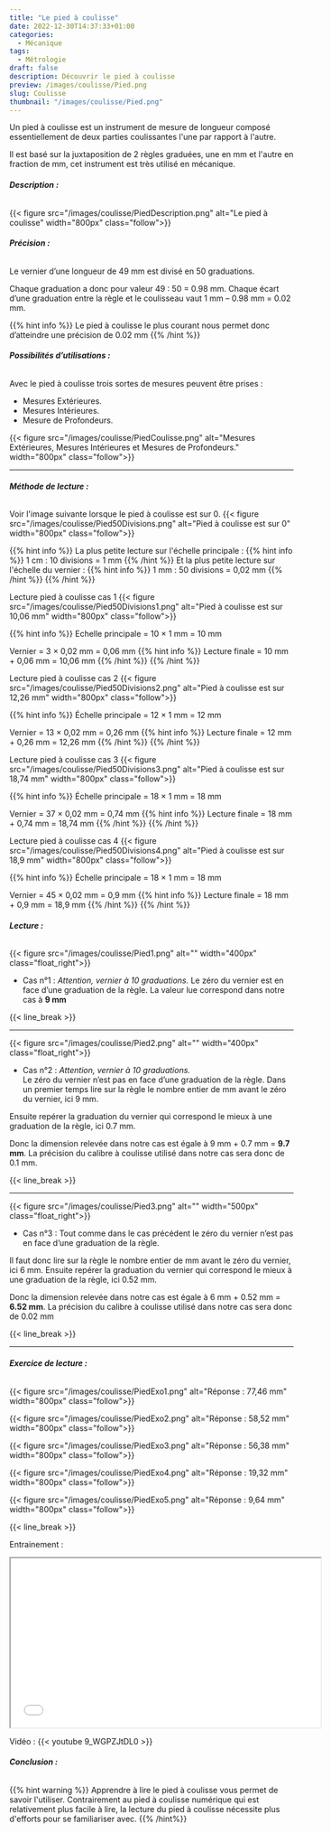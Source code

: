```yaml
---
title: "Le pied à coulisse"
date: 2022-12-30T14:37:33+01:00
categories:
  - Mécanique
tags:
  - Métrologie
draft: false
description: Découvrir le pied à coulisse
preview: /images/coulisse/Pied.png
slug: Coulisse
thumbnail: "/images/coulisse/Pied.png"
---
```


Un pied à coulisse est un instrument de mesure de longueur composé essentiellement de deux parties coulissantes l'une par rapport à l'autre. <!--more--> 

Il est basé sur la juxtaposition de 2 règles graduées, une en mm et l'autre en fraction de mm, cet instrument est très utilisé en mécanique.

###### __Description :__ 

{{< figure src="/images/coulisse/PiedDescription.png" alt="Le pied à coulisse" width="800px" class="follow">}}

###### __Précision :__ 

Le vernier d’une longueur de 49 mm est divisé en 50 graduations.

Chaque graduation a donc pour valeur 49 : 50 = 0.98 mm. Chaque écart d’une graduation entre la règle et le coulisseau vaut 1 mm – 0.98 mm = 0.02 mm.

{{% hint info %}}
Le pied à coulisse le plus courant nous permet donc d’atteindre une précision de 0.02 mm
{{% /hint %}}

###### __Possibilités d’utilisations :__ 

Avec le pied à coulisse trois sortes de mesures peuvent être prises :
+ Mesures Extérieures.
+ Mesures Intérieures.
+ Mesure de Profondeurs.

{{< figure src="/images/coulisse/PiedCoulisse.png" alt="Mesures Extérieures, Mesures Intérieures et Mesures de Profondeurs." width="800px" class="follow">}}

---
###### __Méthode de lecture :__ 

Voir l'image suivante lorsque le pied à coulisse est sur 0.
{{< figure src="/images/coulisse/Pied50Divisions.png" alt="Pied à coulisse est sur 0" width="800px" class="follow">}}

{{% hint info %}}
La plus petite lecture sur l'échelle principale :
{{% hint info %}}
1 cm : 10 divisions = 1 mm
{{% /hint %}}
Et la plus petite lecture sur l'échelle du vernier :
{{% hint info %}}
1 mm : 50 divisions = 0,02 mm
{{% /hint %}}
{{% /hint %}}

Lecture pied à coulisse cas 1
{{< figure src="/images/coulisse/Pied50Divisions1.png" alt="Pied à coulisse est sur 10,06 mm" width="800px" class="follow">}}

{{% hint info %}}
Echelle principale = 10 × 1 mm = 10 mm

Vernier = 3 × 0,02 mm = 0,06 mm
{{% hint info %}}
Lecture finale = 10 mm + 0,06 mm = 10,06 mm
{{% /hint %}}
{{% /hint %}}

Lecture pied à coulisse cas 2
{{< figure src="/images/coulisse/Pied50Divisions2.png" alt="Pied à coulisse est sur 12,26 mm" width="800px" class="follow">}}

{{% hint info %}}
Échelle principale = 12 × 1 mm = 12 mm

Vernier = 13 × 0,02 mm = 0,26 mm
{{% hint info %}}
Lecture finale = 12 mm + 0,26 mm = 12,26 mm
{{% /hint %}}
{{% /hint %}}

Lecture pied à coulisse cas 3
{{< figure src="/images/coulisse/Pied50Divisions3.png" alt="Pied à coulisse est sur 18,74 mm" width="800px" class="follow">}}

{{% hint info %}}
Échelle principale = 18 × 1 mm = 18 mm

Vernier = 37 × 0,02 mm = 0,74 mm
{{% hint info %}}
Lecture finale = 18 mm + 0,74 mm = 18,74 mm
{{% /hint %}}
{{% /hint %}}

Lecture pied à coulisse cas 4
{{< figure src="/images/coulisse/Pied50Divisions4.png" alt="Pied à coulisse est sur 18,9 mm" width="800px" class="follow">}}

{{% hint info %}}
Échelle principale = 18 × 1 mm = 18 mm

Vernier = 45 × 0,02 mm = 0,9 mm
{{% hint info %}}
Lecture finale = 18 mm + 0,9 mm = 18,9 mm
{{% /hint %}}
{{% /hint %}}



###### __Lecture :__ 

{{< figure src="/images/coulisse/Pied1.png" alt="" width="400px" class="float_right">}}

+ Cas n°1 : *Attention, vernier à 10 graduations.* 
Le zéro du vernier est en face d’une graduation de la règle. La valeur lue correspond dans notre cas à **9 mm**

{{< line_break >}}

---

{{< figure src="/images/coulisse/Pied2.png" alt="" width="400px" class="float_right">}}

+ Cas n°2 : *Attention, vernier à 10 graduations.*  
Le zéro du vernier n’est pas en face d’une graduation de la règle. Dans un premier temps lire sur la règle le nombre entier de
mm avant le zéro du vernier, ici 9 mm.

Ensuite repérer la graduation du vernier qui correspond le mieux à une graduation de la règle, ici 0.7 mm.

Donc la dimension relevée dans notre cas est égale à 9 mm + 0.7 mm = **9.7 mm**. La précision du calibre à coulisse utilisé dans notre cas sera donc de 0.1 mm.

{{< line_break >}}

---

{{< figure src="/images/coulisse/Pied3.png" alt="" width="500px" class="float_right">}}

+ Cas n°3 :
Tout comme dans le cas précédent le zéro du vernier n’est pas en face d’une graduation de la règle.

Il faut donc lire sur la règle le nombre entier de mm avant le zéro du vernier, ici 6 mm. Ensuite repérer la graduation du vernier qui correspond le mieux à une graduation de la règle, ici 0.52 mm.

Donc la dimension relevée dans notre cas est égale à 6 mm + 0.52 mm = **6.52 mm**. La précision du calibre à coulisse utilisé dans notre cas sera donc de 0.02 mm

{{< line_break >}}

---
###### __Exercice de lecture :__ 

{{< figure src="/images/coulisse/PiedExo1.png" alt="Réponse : 77,46 mm" width="800px" class="follow">}}

{{< figure src="/images/coulisse/PiedExo2.png" alt="Réponse : 58,52 mm" width="800px" class="follow">}}

{{< figure src="/images/coulisse/PiedExo3.png" alt="Réponse : 56,38 mm" width="800px" class="follow">}}

{{< figure src="/images/coulisse/PiedExo4.png" alt="Réponse : 19,32 mm" width="800px" class="follow">}}

{{< figure src="/images/coulisse/PiedExo5.png" alt="Réponse : 9,64 mm" width="800px" class="follow">}}

{{< line_break >}}

Entrainement :
<iframe src="/html/coulisse/Pied_a_coulisse.html"  scrolling="no" width="550" height="300"></iframe>

Vidéo :
{{< youtube 9_WGPZJtDL0 >}}

###### __Conclusion :__ 

{{% hint warning %}}
Apprendre à lire le pied à coulisse vous permet de savoir l'utiliser. Contrairement au pied à coulisse numérique qui est relativement plus facile à lire, la lecture du pied à coulisse nécessite plus d'efforts pour se familiariser avec.
{{% /hint%}}